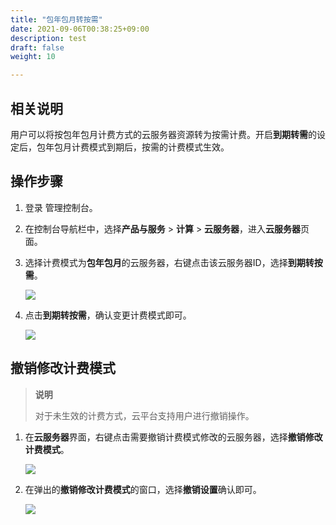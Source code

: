 ```yaml
---
title: "包年包月转按需"
date: 2021-09-06T00:38:25+09:00
description: test
draft: false
weight: 10

---
```


## 相关说明

用户可以将按包年包月计费方式的云服务器资源转为按需计费。开启**到期转需**的设定后，包年包月计费模式到期后，按需的计费模式生效。


## 操作步骤

1. 登录 管理控制台。

2. 在控制台导航栏中，选择**产品与服务** > **计算** > **云服务器**，进入**云服务器**页面。

3. 选择计费模式为**包年包月**的云服务器，右键点击该云服务器ID，选择**到期转按需**。

   ![](../_images/change1_1..png)

4. 点击**到期转按需**，确认变更计费模式即可。

   ![](../_images/change1-2.png)


## 撤销修改计费模式

 > **说明**
 >
 > 对于未生效的计费方式，云平台支持用户进行撤销操作。

1. 在**云服务器**界面，右键点击需要撤销计费模式修改的云服务器，选择**撤销修改计费模式**。

   ![](../_images/change1-3.png)

2. 在弹出的**撤销修改计费模式**的窗口，选择**撤销设置**确认即可。

   ![](../_images/change1-4.png)